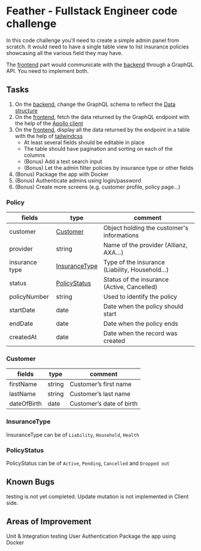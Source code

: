 # Feather - Fullstack Engineer code challenge

In this code challenge you'll need to create a simple admin panel from scratch. It would need to have a single table view to list insurance policies showcasing all the various field they may have.

The [frontend](./frontend) part would communicate with the [backend](./backend) through a GraphQL API. You need to implement both.

## Tasks

1. On the [backend](./backend), change the GraphQL schema to reflect the [Data structure](#Data-structure)
2. On the [frontend](./frontend), fetch the data returned by the GraphQL endpoint with the help of the [Apollo client](https://www.apollographql.com)
3. On the [frontend](./frontend), display all the data returned by the endpoint in a table with the help of [tailwindcss](https://tailwindcss.com)
   - At least several fields should be editable in place
   - The table should have pagination and sorting on each of the columns
   - (Bonus) Add a text search input
   - (Bonus) Let the admin filter policies by insurance type or other fields
4. (Bonus) Package the app with Docker
5. (Bonus) Authenticate admins using login/password
6. (Bonus) Create more screens (e.g. customer profile, policy page…)


### Policy

| fields         | type                            | comment                                       |
| -------------- | ------------------------------- | --------------------------------------------- |
| customer       | [Customer](#Customer)           | Object holding the customer's informations    |
| provider       | string                          | Name of the provider (Allianz, AXA…)          |
| insurance type | [InsuranceType](#InsuranceType) | Type of the insurance (Liability, Household…) |
| status         | [PolicyStatus](#PolicyStatus)   | Status of the insurance (Active, Cancelled)   |
| policyNumber   | string                          | Used to identify the policy                   |
| startDate      | date                            | Date when the policy should start             |
| endDate        | date                            | Date when the policy ends                     |
| createdAt      | date                            | Date when the record was created              |

### Customer

| fields      | type   | comment                  |
| ----------- | ------ | ------------------------ |
| firstName   | string | Customer’s first name    |
| lastName    | string | Customer’s last name     |
| dateOfBirth | date   | Customer’s date of birth |

### InsuranceType

InsuranceType can be of `Liability`, `Household`, `Health`

### PolicyStatus

PolicyStatus can be of `Active`, `Pending`, `Cancelled` and `Dropped out`

## Known Bugs

testing is not yet completed.
Update mutation is not implemented in Client side.

## Areas of Improvement

Unit & Integration testing
User Authentication
Package the app using Docker

